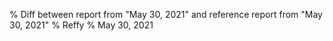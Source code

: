 % Diff between report from "May 30, 2021" and reference report from "May 30, 2021"
% Reffy
% May 30, 2021

